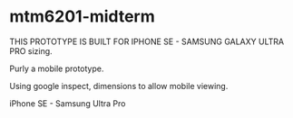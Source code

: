 # mtm6201-midterm

THIS PROTOTYPE IS BUILT FOR IPHONE SE - SAMSUNG GALAXY ULTRA PRO sizing. 

Purly a mobile prototype.

Using google inspect, dimensions to allow mobile viewing.

iPhone SE - Samsung Ultra Pro